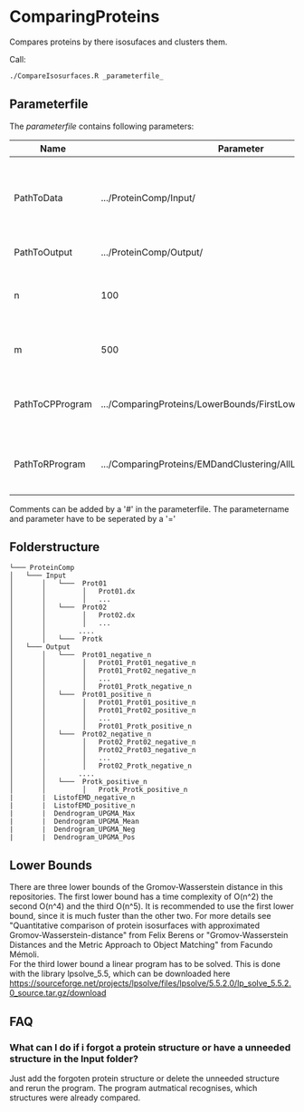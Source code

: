 # ComparingProteins

Compares proteins by there isosufaces and clusters them.

Call:
```bash
./CompareIsosurfaces.R _parameterfile_
```

## Parameterfile
The _parameterfile_ contains following parameters:

| Name                        | Parameter                                      | Description                                                                                           |
|-----------------------------|------------------------------------------------|-------------------------------------------------------------------------------------------------------|
| PathToData                  | .../ProteinComp/Input/                         | Path to the protein data, every protein in it own folder that contain the .dx file                    |
| PathToOutput                | .../ProteinComp/Output/                        | Path to the Outputfolder                                                                              |
| n                           | 100                                            | How many points will be selected in every round                          |
| m                           | 500                                            | How often the calculation will be done                                    |
| PathToCPProgram     | .../ComparingProteins/LowerBounds/FirstLowerBound/main  | Path of to the Cpp program on your machine                                                            |
| PathToRProgram     | .../ComparingProteins/EMDandClustering/AllLowerB_EMD_Clust.R  | Path of to the R program on your machine                                                            |

Comments can be added by a '#' in the parameterfile. The parametername and parameter have to be seperated by a '='

## Folderstructure

```
└─── ProteinComp
│   └─── Input
│       │   └───  Prot01
│       │         │   Prot01.dx
│       │         │   ...
│       │   └───  Prot02
│       │         │   Prot02.dx
│       │         │   ...
│       │        ....
│       │   └───  Protk
│   └─── Output
│       │   └───  Prot01_negative_n
│       │         │   Prot01_Prot01_negative_n
│       │         │   Prot01_Prot02_negative_n
│       │         │   ...
│       │         │   Prot01_Protk_negative_n
│       │   └───  Prot01_positive_n
│       │         │   Prot01_Prot01_positive_n
│       │         │   Prot01_Prot02_positive_n
│       │         │   ...
│       │         │   Prot01_Protk_positive_n
│       │   └───  Prot02_negative_n
│       │         │   Prot02_Prot02_negative_n
│       │         │   Prot02_Prot03_negative_n
│       │         │   ...
│       │         │   Prot02_Protk_negative_n
│       │        ....
│       │   └───  Protk_positive_n
│       │         │   Protk_Protk_positive_n
|       |  ListofEMD_negative_n
|       |  ListofEMD_positive_n
|       |  Dendrogram_UPGMA_Max
|       |  Dendrogram_UPGMA_Mean
|       |  Dendrogram_UPGMA_Neg
|       |  Dendrogram_UPGMA_Pos
```

## Lower Bounds

There are three lower bounds of the Gromov-Wasserstein distance in this repositories. The first lower bound has a time complexity of O(n^2) the second O(n^4) and the third O(n^5). It is recommended to use the first lower bound, since it is much fuster than the other two. For more details see "Quantitative comparison of protein isosurfaces with approximated Gromov-Wasserstein-distance" from Felix Berens or "Gromov-Wasserstein Distances and the Metric Approach  to  Object  Matching" from Facundo Mémoli.  
For the third lower bound a linear program has to be solved. This is done with the library lpsolve_5.5, which can be  downloaded here https://sourceforge.net/projects/lpsolve/files/lpsolve/5.5.2.0/lp_solve_5.5.2.0_source.tar.gz/download

## FAQ

### What can I do if i forgot a protein structure or have a unneeded structure in the Input folder?
Just add the forgoten protein structure or delete the unneeded structure and rerun the program. The program autmatical recognises, which structures were already compared.
